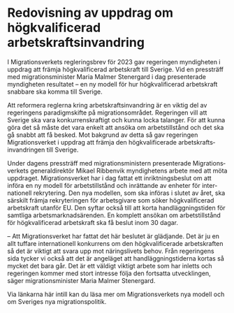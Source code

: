 # Redovisning av uppdrag om högkvalificerad arbetskraftsinvandring

I Migrationsverkets reglerings­brev för 2023 gav regeringen myndig­heten i uppdrag att främja hög­kvalifi­cerad arbetskraft till Sverige. Vid en pressträff med migrations­minister Maria Malmer Stenergard i dag presen­terade myndigheten resultatet – en ny modell för hur hög­kvalifi­cerad arbets­kraft snabbare ska komma till Sverige.

Att reformera reglerna kring arbets­krafts­invandring är en viktig del av regeringens paradigm­skifte på migrations­området. Regeringen vill att Sverige ska vara konkurrens­kraftigt och kunna locka talanger. För att kunna göra det så måste det vara enkelt att ansöka om arbets­tillstånd och det ska gå snabbt att få besked. Mot bakgrund av detta så gav regeringen Migrations­verket i uppdrag att främja den hög­kvalifi­cerade arbets­krafts­invand­ringen till Sverige.

Under dagens pressträff med migrations­ministern presen­terade Migrations­verkets general­direktör Mikael Ribbenvik myndig­hetens arbete med att möta uppdraget. Migrations­verket har i dag fattat ett inrikt­nings­beslut om att införa en ny modell för arbets­tillstånd och inrättande av enheter för inter­nationell rekrytering. Den nya modellen, som ska införas i slutet av året, ska särskilt främja rekryteringen för arbets­givare som söker hög­kvalificerad arbets­kraft utanför EU. Den syftar också till att korta handlägg­nings­tiden för samtliga arbets­marknads­ärenden. En komplett ansökan om arbets­tillstånd för hög­kvalificerad arbets­kraft ska få beslut inom 30 dagar.

– Att Migrationsverket har fattat det här beslutet är glädjande. Det är ju en allt tuffare inter­nationell konkurrens om den hög­kvalifi­cerade arbets­kraften så det är viktigt att svara upp mot närings­livets behov. Från regeringens sida tycker vi också att det är ange­läget att handlägg­nings­tiderna kortas så mycket det bara går. Det är ett väldigt viktigt arbete som har inletts och regeringen kommer med stort intresse följa den fortsatta utveck­lingen, säger migrations­minister Maria Malmer Stenergard.

Via länkarna här intill kan du läsa mer om Migrations­verkets nya modell och om Sveriges nya migrationspolitik.
